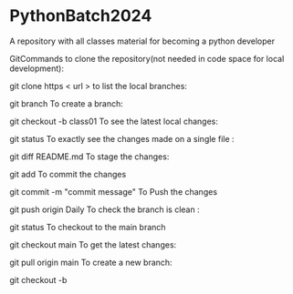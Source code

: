 # PythonBatch2024
A repository with all classes material for becoming a python developer

GitCommands
to clone the repository(not needed in code space for local development):

git clone https  < url >
to list the local branches:

git branch
To create a branch:


git checkout -b class01
To see the latest local changes:

git status
To exactly see the changes made on a single file :

git diff README.md
To stage the changes:

git add <filename>
To commit the changes

git commit -m "commit message"
To Push the changes

git push origin <sourcebranch>
Daily
To check the branch is clean :

git status
To checkout to the main branch

git checkout main
To get the latest changes:

git pull origin main
To create a new branch:

git checkout -b <newbranchname>
